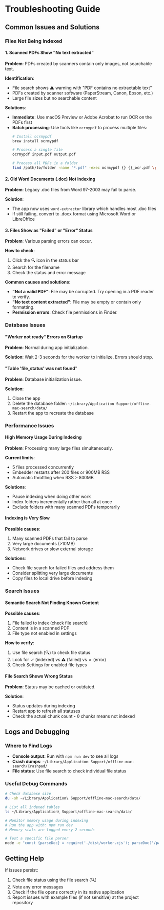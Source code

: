 # Troubleshooting Guide

## Common Issues and Solutions

### Files Not Being Indexed

#### 1. Scanned PDFs Show "No text extracted"
**Problem**: PDFs created by scanners contain only images, not searchable text.

**Identification**: 
- File search shows ⚠ warning with "PDF contains no extractable text"
- PDFs created by scanner software (PaperStream, Canon, Epson, etc.)
- Large file sizes but no searchable content

**Solutions**:
- **Immediate**: Use macOS Preview or Adobe Acrobat to run OCR on the PDFs first
- **Batch processing**: Use tools like `ocrmypdf` to process multiple files:
  ```bash
  # Install ocrmypdf
  brew install ocrmypdf
  
  # Process a single file
  ocrmypdf input.pdf output.pdf
  
  # Process all PDFs in a folder
  find /path/to/folder -name "*.pdf" -exec ocrmypdf {} {}_ocr.pdf \;
  ```

#### 2. Old Word Documents (.doc) Not Indexing
**Problem**: Legacy .doc files from Word 97-2003 may fail to parse.

**Solution**: 
- The app now uses `word-extractor` library which handles most .doc files
- If still failing, convert to .docx format using Microsoft Word or LibreOffice

#### 3. Files Show as "Failed" or "Error" Status
**Problem**: Various parsing errors can occur.

**How to check**:
1. Click the 🔍 icon in the status bar
2. Search for the filename
3. Check the status and error message

**Common causes and solutions**:
- **"Not a valid PDF"**: File may be corrupted. Try opening in a PDF reader to verify.
- **"No text content extracted"**: File may be empty or contain only formatting.
- **Permission errors**: Check file permissions in Finder.

### Database Issues

#### "Worker not ready" Errors on Startup
**Problem**: Normal during app initialization.

**Solution**: Wait 2-3 seconds for the worker to initialize. Errors should stop.

#### "Table 'file_status' was not found"
**Problem**: Database initialization issue.

**Solution**: 
1. Close the app
2. Delete the database folder: `~/Library/Application Support/offline-mac-search/data/`
3. Restart the app to recreate the database

### Performance Issues

#### High Memory Usage During Indexing
**Problem**: Processing many large files simultaneously.

**Current limits**:
- 5 files processed concurrently
- Embedder restarts after 200 files or 900MB RSS
- Automatic throttling when RSS > 800MB

**Solutions**:
- Pause indexing when doing other work
- Index folders incrementally rather than all at once
- Exclude folders with many scanned PDFs temporarily

#### Indexing is Very Slow
**Possible causes**:
1. Many scanned PDFs that fail to parse
2. Very large documents (>10MB)
3. Network drives or slow external storage

**Solutions**:
- Check file search for failed files and address them
- Consider splitting very large documents
- Copy files to local drive before indexing

### Search Issues

#### Semantic Search Not Finding Known Content
**Possible causes**:
1. File failed to index (check file search)
2. Content is in a scanned PDF
3. File type not enabled in settings

**How to verify**:
1. Use file search (🔍) to check file status
2. Look for ✓ (indexed) vs ⚠ (failed) vs ✗ (error)
3. Check Settings for enabled file types

#### File Search Shows Wrong Status
**Problem**: Status may be cached or outdated.

**Solution**:
- Status updates during indexing
- Restart app to refresh all statuses
- Check the actual chunk count - 0 chunks means not indexed

## Logs and Debugging

### Where to Find Logs
- **Console output**: Run with `npm run dev` to see all logs
- **Crash dumps**: `~/Library/Application Support/offline-mac-search/Crashpad/`
- **File status**: Use file search to check individual file status

### Useful Debug Commands
```bash
# Check database size
du -sh ~/Library/Application\ Support/offline-mac-search/data/

# List all indexed tables
ls ~/Library/Application\ Support/offline-mac-search/data/

# Monitor memory usage during indexing
# Run the app with: npm run dev
# Memory stats are logged every 2 seconds

# Test a specific file parser
node -e "const {parseDoc} = require('./dist/worker.cjs'); parseDoc('/path/to/file.doc').then(console.log)"
```

## Getting Help

If issues persist:
1. Check file status using the file search (🔍)
2. Note any error messages
3. Check if the file opens correctly in its native application
4. Report issues with example files (if not sensitive) at the project repository